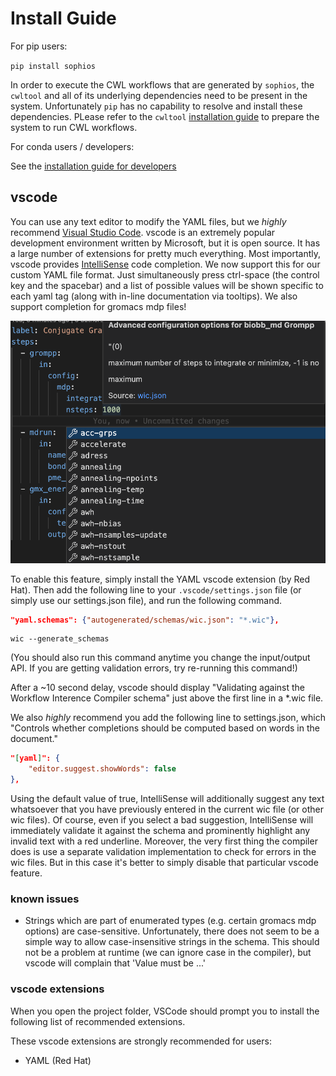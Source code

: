 # Install Guide

For pip users:

`pip install sophios`

In order to execute the CWL workflows that are generated by `sophios`, the `cwltool` and all of its underlying dependencies need to be present in the system. Unfortunately
`pip` has no capability to resolve and install these dependencies. PLease refer to the `cwltool` [installation guide](https://cwltool.readthedocs.io/en/latest/#install) to prepare the system to run CWL workflows.

For conda users / developers:

See the [installation guide for developers](dev/installguide.md)

## vscode

You can use any text editor to modify the YAML files, but we *highly* recommend [Visual Studio Code](https://code.visualstudio.com). vscode is an extremely popular development environment written by Microsoft, but it is open source. It has a large number of extensions for pretty much everything. Most importantly, vscode provides [IntelliSense](https://code.visualstudio.com/docs/editor/intellisense) code completion. We now support this for our custom YAML file format. Just simultaneously press ctrl-space (the control key and the spacebar) and a list of possible values will be shown specific to each yaml tag (along with in-line documentation via tooltips). We also support completion for gromacs mdp files!

![code_completion.png](code_completion.png)

To enable this feature, simply install the YAML vscode extension (by Red Hat). Then add the following line to your `.vscode/settings.json` file (or simply use our settings.json file), and run the following command.

```json
"yaml.schemas": {"autogenerated/schemas/wic.json": "*.wic"},
```

```
wic --generate_schemas
```

(You should also run this command anytime you change the input/output API. If you are getting validation errors, try re-running this command!)

After a ~10 second delay, vscode should display "Validating against the Workflow Interence Compiler schema" just above the first line in a \*.wic file.

We also *highly* recommend you add the following line to settings.json, which "Controls whether completions should be computed based on words in the document."

```json
"[yaml]": {
    "editor.suggest.showWords": false
},
```

Using the default value of true, IntelliSense will additionally suggest any text whatsoever that you have previously entered in the current wic file (or other wic files). Of course, even if you select a bad suggestion, IntelliSense will immediately validate it against the schema and prominently highlight any invalid text with a red underline. Moreover, the very first thing the compiler does is use a separate validation implementation to check for errors in the wic files. But in this case it's better to simply disable that particular vscode feature.

### known issues

* Strings which are part of enumerated types (e.g. certain gromacs mdp options) are case-sensitive. Unfortunately, there does not seem to be a simple way to allow case-insensitive strings in the schema. This should not be a problem at runtime (we can ignore case in the compiler), but vscode will complain that 'Value must be ...'

### vscode extensions

When you open the project folder, VSCode should prompt you to install the following list of recommended extensions.

These vscode extensions are strongly recommended for users:

* YAML (Red Hat)
